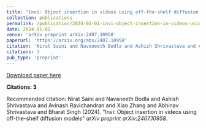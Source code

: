 ```yaml
---
title: "Invi: Object insertion in videos using off-the-shelf diffusion models"
collection: publications
permalink: /publication/2024-01-01-invi-object-insertion-in-videos-using-offtheshelf-
date: 2024-01-01
venue: 'arXiv preprint arXiv:2407.10958'
paperurl: 'https://arxiv.org/abs/2407.10958'
citation: 'Nirat Saini and Navaneeth Bodla and Ashish Shrivastava and Avinash Ravichandran and Xiao Zhang and Abhinav Shrivastava and Bharat Singh (2024). &quot;Invi: Object insertion in videos using off-the-shelf diffusion models&quot; <i>arXiv preprint arXiv:2407.10958</i>.'
citations: 3
pub_type: 'preprint'
---
```


<a href='https://arxiv.org/abs/2407.10958'>Download paper here</a>

**Citations: 3**

Recommended citation: Nirat Saini and Navaneeth Bodla and Ashish Shrivastava and Avinash Ravichandran and Xiao Zhang and Abhinav Shrivastava and Bharat Singh (2024). "Invi: Object insertion in videos using off-the-shelf diffusion models" <i>arXiv preprint arXiv:2407.10958</i>.